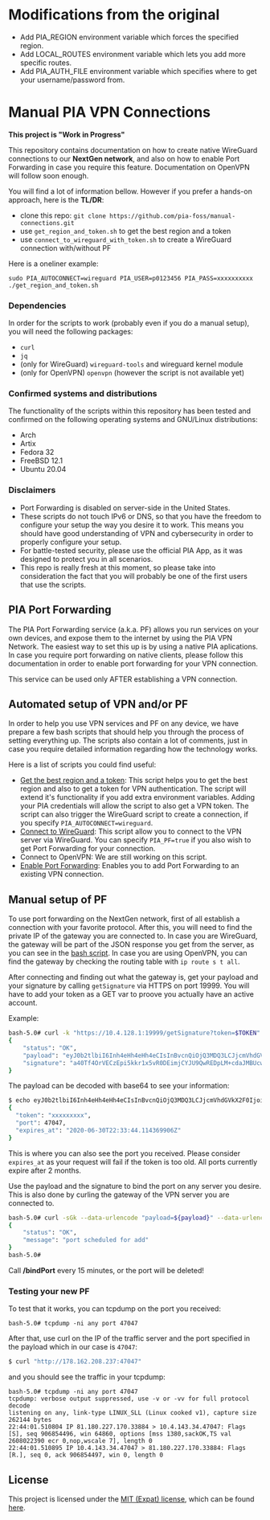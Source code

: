 # Modifications from the original
 * Add PIA_REGION environment variable which forces the specified region.
 * Add LOCAL_ROUTES environment variable which lets you add more specific routes.
 * Add PIA_AUTH_FILE environment variable which specifies where to get your username/password from.

# Manual PIA VPN Connections
 __This project is "Work in Progress"__

This repository contains documentation on how to create native WireGuard connections to our __NextGen network__, and also on how to enable Port Forwarding in case you require this feature. Documentation on OpenVPN will follow soon enough.

You will find a lot of information bellow. However if you prefer a hands-on approach, here is the __TL/DR__:
 * clone this repo: `git clone https://github.com/pia-foss/manual-connections.git`
 * use `get_region_and_token.sh` to get the best region and a token
 * use `connect_to_wireguard_with_token.sh` to create a WireGuard connection with/without PF

Here is a oneliner example:
```
sudo PIA_AUTOCONNECT=wireguard PIA_USER=p0123456 PIA_PASS=xxxxxxxxxx ./get_region_and_token.sh
```

### Dependencies

In order for the scripts to work (probably even if you do a manual setup), you will need the following packages:
 * `curl`
 * `jq`
 * (only for WireGuard) `wireguard-tools` and wireguard kernel module
 * (only for OpenVPN) `openvpn` (however the script is not available yet)

### Confirmed systems and distributions

The functionality of the scripts within this repository has been tested and confirmed on the following operating systems and GNU/Linux distributions:
 * Arch
 * Artix
 * Fedora 32
 * FreeBSD 12.1
 * Ubuntu 20.04

### Disclaimers

 * Port Forwarding is disabled on server-side in the United States.
 * These scripts do not touch IPv6 or DNS, so that you have the freedom to configure your setup the way you desire it to work. This means you should have good understanding of VPN and cybersecurity in order to properly configure your setup.
 * For battle-tested security, please use the official PIA App, as it was designed to protect you in all scenarios.
 * This repo is really fresh at this moment, so please take into consideration the fact that you will probably be one of the first users that use the scripts.

## PIA Port Forwarding

The PIA Port Forwarding service (a.k.a. PF) allows you run services on your own devices, and expose them to the internet by using the PIA VPN Network. The easiest way to set this up is by using a native PIA aplications. In case you require port forwarding on native clients, please follow this documentation in order to enable port forwarding for your VPN connection.

This service can be used only AFTER establishing a VPN connection.

## Automated setup of VPN and/or PF

In order to help you use VPN services and PF on any device, we have prepare a few bash scripts that should help you through the process of setting everything up. The scripts also contain a lot of comments, just in case you require detailed information regarding how the technology works.

Here is a list of scripts you could find useful:
 * [Get the best region and a token](get_region_and_token.sh): This script helps you to get the best region and also to get a token for VPN authentication. The script will extend it's functionality if you add extra environment variables. Adding your PIA credentials will allow the script to also get a VPN token. The script can also trigger the WireGuard script to create a connection, if you specify `PIA_AUTOCONNECT=wireguard`.
 * [Connect to WireGuard](connect_to_wireguard_with_token.sh): This script allow you to connect to the VPN server via WireGuard. You can specify `PIA_PF=true` if you also wish to get Port Forwarding for your connection.
 * Connect to OpenVPN: We are still working on this script.
 * [Enable Port Forwarding](port_forwarding.sh): Enables you to add Port Forwarding to an existing VPN connection.

## Manual setup of PF

To use port forwarding on the NextGen network, first of all establish a connection with your favorite protocol. After this, you will need to find the private IP of the gateway you are connected to. In case you are WireGuard, the gateway will be part of the JSON response you get from the server, as you can see in the [bash script](https://github.com/pia-foss/manual-connections/blob/master/wireguard_and_pf.sh#L119). In case you are using OpenVPN, you can find the gateway by checking the routing table with `ip route s t all`.

After connecting and finding out what the gateway is, get your payload and your signature by calling `getSignature` via HTTPS on port 19999. You will have to add your token as a GET var to proove you actually have an active account.

Example:
```bash
bash-5.0# curl -k "https://10.4.128.1:19999/getSignature?token=$TOKEN"
{
    "status": "OK",
    "payload": "eyJ0b2tlbiI6Inh4eHh4eHh4eCIsInBvcnQiOjQ3MDQ3LCJjcmVhdGVkX2F0IjoiMjAyMC0wNC0zMFQyMjozMzo0NC4xMTQzNjk5MDZaIn0=",
    "signature": "a40Tf4OrVECzEpi5kkr1x5vR0DEimjCYJU9QwREDpLM+cdaJMBUcwFoemSuJlxjksncsrvIgRdZc0te4BUL6BA=="
}
```

The payload can be decoded with base64 to see your information:
```bash
$ echo eyJ0b2tlbiI6Inh4eHh4eHh4eCIsInBvcnQiOjQ3MDQ3LCJjcmVhdGVkX2F0IjoiMjAyMC0wNC0zMFQyMjozMzo0NC4xMTQzNjk5MDZaIn0= | base64 -d | jq 
{
  "token": "xxxxxxxxx",
  "port": 47047,
  "expires_at": "2020-06-30T22:33:44.114369906Z"
}
```
This is where you can also see the port you received. Please consider `expires_at` as your request will fail if the token is too old. All ports currently expire after 2 months.

Use the payload and the signature to bind the port on any server you desire. This is also done by curling the gateway of the VPN server you are connected to.
```bash
bash-5.0# curl -sGk --data-urlencode "payload=${payload}" --data-urlencode "signature=${signature}" https://10.4.128.1:19999/bindPort
{
    "status": "OK",
    "message": "port scheduled for add"
}
bash-5.0# 
```

Call __/bindPort__ every 15 minutes, or the port will be deleted!

### Testing your new PF

To test that it works, you can tcpdump on the port you received:

```
bash-5.0# tcpdump -ni any port 47047
```

After that, use curl on the IP of the traffic server and the port specified in the payload which in our case is `47047`:
```bash
$ curl "http://178.162.208.237:47047"
```

and you should see the traffic in your tcpdump:
```
bash-5.0# tcpdump -ni any port 47047
tcpdump: verbose output suppressed, use -v or -vv for full protocol decode
listening on any, link-type LINUX_SLL (Linux cooked v1), capture size 262144 bytes
22:44:01.510804 IP 81.180.227.170.33884 > 10.4.143.34.47047: Flags [S], seq 906854496, win 64860, options [mss 1380,sackOK,TS val 2608022390 ecr 0,nop,wscale 7], length 0
22:44:01.510895 IP 10.4.143.34.47047 > 81.180.227.170.33884: Flags [R.], seq 0, ack 906854497, win 0, length 0
```

## License
This project is licensed under the [MIT (Expat) license](https://choosealicense.com/licenses/mit/), which can be found [here](/LICENSE).
